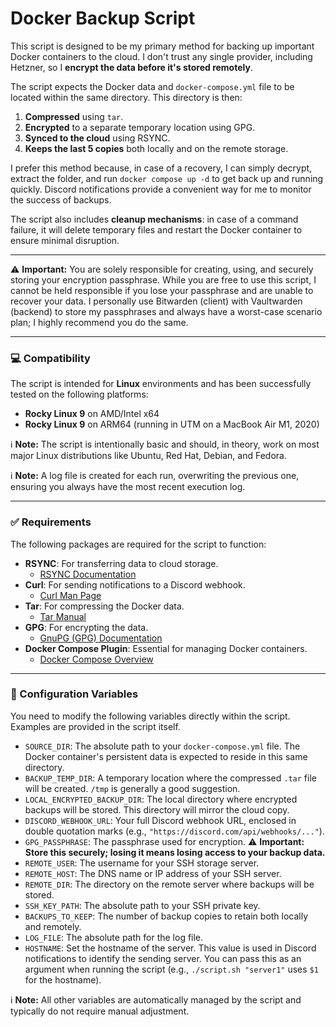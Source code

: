 # Docker Backup Script

This script is designed to be my primary method for backing up important Docker containers to the cloud. I don't trust any single provider, including Hetzner, so I **encrypt the data before it's stored remotely**.

The script expects the Docker data and `docker-compose.yml` file to be located within the same directory. This directory is then:
1.  **Compressed** using `tar`.
2.  **Encrypted** to a separate temporary location using GPG.
3.  **Synced to the cloud** using RSYNC.
4.  **Keeps the last 5 copies** both locally and on the remote storage.

I prefer this method because, in case of a recovery, I can simply decrypt, extract the folder, and run `docker compose up -d` to get back up and running quickly. Discord notifications provide a convenient way for me to monitor the success of backups.

The script also includes **cleanup mechanisms**: in case of a command failure, it will delete temporary files and restart the Docker container to ensure minimal disruption.

---

⚠️ **Important:** You are solely responsible for creating, using, and securely storing your encryption passphrase. While you are free to use this script, I cannot be held responsible if you lose your passphrase and are unable to recover your data. I personally use Bitwarden (client) with Vaultwarden (backend) to store my passphrases and always have a worst-case scenario plan; I highly recommend you do the same.

---

### 💻 Compatibility

The script is intended for **Linux** environments and has been successfully tested on the following platforms:
* **Rocky Linux 9** on AMD/Intel x64
* **Rocky Linux 9** on ARM64 (running in UTM on a MacBook Air M1, 2020)

ℹ️ **Note:** The script is intentionally basic and should, in theory, work on most major Linux distributions like Ubuntu, Red Hat, Debian, and Fedora.

ℹ️ **Note:** A log file is created for each run, overwriting the previous one, ensuring you always have the most recent execution log.

---

### ✅ Requirements

The following packages are required for the script to function:
* **RSYNC**: For transferring data to cloud storage.
    * [RSYNC Documentation](https://rsync.samba.org/documentation.html)
* **Curl**: For sending notifications to a Discord webhook.
    * [Curl Man Page](https://curl.se/docs/manpage.html)
* **Tar**: For compressing the Docker data.
    * [Tar Manual](https://www.gnu.org/software/tar/manual/tar.html)
* **GPG**: For encrypting the data.
    * [GnuPG (GPG) Documentation](https://www.gnupg.org/documentation/)
* **Docker Compose Plugin**: Essential for managing Docker containers.
    * [Docker Compose Overview](https://docs.docker.com/compose/)

---

### 🔧 Configuration Variables

You need to modify the following variables directly within the script. Examples are provided in the script itself.

* `SOURCE_DIR`: The absolute path to your `docker-compose.yml` file. The Docker container's persistent data is expected to reside in this same directory.
* `BACKUP_TEMP_DIR`: A temporary location where the compressed `.tar` file will be created. `/tmp` is generally a good suggestion.
* `LOCAL_ENCRYPTED_BACKUP_DIR`: The local directory where encrypted backups will be stored. This directory will mirror the cloud copy.
* `DISCORD_WEBHOOK_URL`: Your full Discord webhook URL, enclosed in double quotation marks (e.g., `"https://discord.com/api/webhooks/..."`).
* `GPG_PASSPHRASE`: The passphrase used for encryption. ⚠️ **Important: Store this securely; losing it means losing access to your backup data.**
* `REMOTE_USER`: The username for your SSH storage server.
* `REMOTE_HOST`: The DNS name or IP address of your SSH server.
* `REMOTE_DIR`: The directory on the remote server where backups will be stored.
* `SSH_KEY_PATH`: The absolute path to your SSH private key.
* `BACKUPS_TO_KEEP`: The number of backup copies to retain both locally and remotely.
* `LOG_FILE`: The absolute path for the log file.
* `HOSTNAME`: Set the hostname of the server. This value is used in Discord notifications to identify the sending server. You can pass this as an argument when running the script (e.g., `./script.sh "server1"` uses `$1` for the hostname).

ℹ️ **Note:** All other variables are automatically managed by the script and typically do not require manual adjustment.
